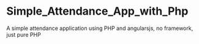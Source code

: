 # Simple_Attendance_App_with_Php
A simple attendance application using PHP and angularsjs, no framework, just pure PHP
